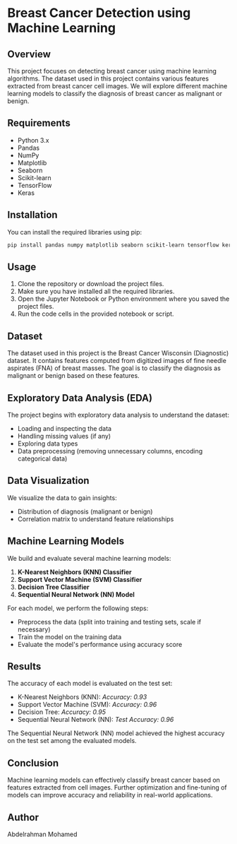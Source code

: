 # Breast Cancer Detection using Machine Learning

## Overview
This project focuses on detecting breast cancer using machine learning algorithms. The dataset used in this project contains various features extracted from breast cancer cell images. We will explore different machine learning models to classify the diagnosis of breast cancer as malignant or benign.

## Requirements
- Python 3.x
- Pandas
- NumPy
- Matplotlib
- Seaborn
- Scikit-learn
- TensorFlow
- Keras

## Installation
You can install the required libraries using pip:
```bash
pip install pandas numpy matplotlib seaborn scikit-learn tensorflow keras
```

## Usage
1. Clone the repository or download the project files.
2. Make sure you have installed all the required libraries.
3. Open the Jupyter Notebook or Python environment where you saved the project files.
4. Run the code cells in the provided notebook or script.

## Dataset
The dataset used in this project is the Breast Cancer Wisconsin (Diagnostic) dataset. It contains features computed from digitized images of fine needle aspirates (FNA) of breast masses. The goal is to classify the diagnosis as malignant or benign based on these features.

## Exploratory Data Analysis (EDA)
The project begins with exploratory data analysis to understand the dataset:
- Loading and inspecting the data
- Handling missing values (if any)
- Exploring data types
- Data preprocessing (removing unnecessary columns, encoding categorical data)

## Data Visualization
We visualize the data to gain insights:
- Distribution of diagnosis (malignant or benign)
- Correlation matrix to understand feature relationships

## Machine Learning Models
We build and evaluate several machine learning models:
1. **K-Nearest Neighbors (KNN) Classifier**
2. **Support Vector Machine (SVM) Classifier**
3. **Decision Tree Classifier**
4. **Sequential Neural Network (NN) Model**

For each model, we perform the following steps:
- Preprocess the data (split into training and testing sets, scale if necessary)
- Train the model on the training data
- Evaluate the model's performance using accuracy score

## Results
The accuracy of each model is evaluated on the test set:
- K-Nearest Neighbors (KNN): *Accuracy: 0.93*
- Support Vector Machine (SVM): *Accuracy: 0.96*
- Decision Tree: *Accuracy: 0.95*
- Sequential Neural Network (NN): *Test Accuracy: 0.96*

The Sequential Neural Network (NN) model achieved the highest accuracy on the test set among the evaluated models.

## Conclusion
Machine learning models can effectively classify breast cancer based on features extracted from cell images. Further optimization and fine-tuning of models can improve accuracy and reliability in real-world applications.

## Author
Abdelrahman Mohamed 
